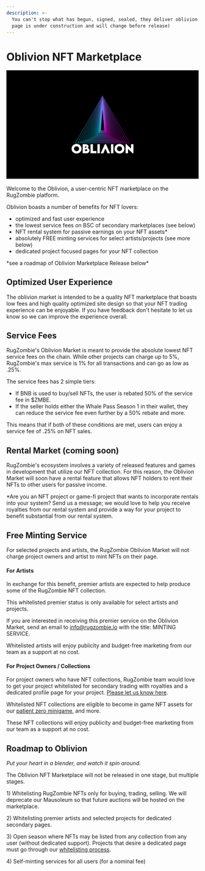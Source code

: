 ```yaml
---
description: >-
  You can't stop what has begun, signed, sealed, they deliver oblivion (this
  page is under construction and will change before release)
---
```


# Oblivion NFT Marketplace

![](<../../../.gitbook/assets/Oblivion 2.1.jpg>)

Welcome to the Oblivion, a user-centric NFT marketplace on the RugZombie platform.&#x20;

Oblivion boasts a number of benefits for NFT lovers:

* optimized and fast user experience
* &#x20;the lowest service fees on BSC of secondary marketplaces (see below)
* NFT rental system for passive earnings on your NFT assets\*
* absolutely FREE minting services for select artists/projects (see more below)&#x20;
* dedicated project focused pages for your NFT collection

\*see a roadmap of Oblivion Marketplace Release below\*

## Optimized User Experience

The oblivion market is intended to be a quality NFT marketplace that boasts low fees and high quality optimized site design so that your NFT trading experience can be enjoyable. If you have feedback don't hesitate to let us know so we can improve the experience overall.&#x20;

## Service Fees

RugZombie's Oblivion Market is meant to provide the absolute lowest NFT service fees on the chain. While other projects can charge up to 5%, RugZombie's max service is 1% for all transactions and can go as low as .25%.

The service fees has 2 simple tiers:&#x20;

* If BNB is used to buy/sell NFTs, the user is rebated 50% of the service fee in $ZMBE.&#x20;
* If the seller holds either the Whale Pass Season 1 in their wallet, they can reduce the service fee even further by a 50% rebate and more.

This means that if both of these conditions are met, users can enjoy a service fee of .25% on NFT sales.&#x20;



## Rental Market (coming soon)



RugZombie's ecosystem involves a variety of released features and games in development that utilize our NFT collection. For this reason, the Oblivion Market will soon have a rental feature that allows NFT holders to rent their NFTs to other users for passive income.&#x20;

\*Are you an NFT project or game-fi project that wants to incorporate rentals into your system? Send us a message; we would love to help you receive royalties from our rental system and provide a way for your project to benefit substantial from our rental system.&#x20;



## Free Minting Service

For selected projects and artists, the RugZombie Oblivion Market will not charge project owners and artist to mint NFTs on their page.&#x20;

#### For Artists

In exchange for this benefit, premier artists are expected to help produce some of the RugZombie NFT collection.&#x20;

This whitelisted premier status is only available for select artists and projects.&#x20;

If you are interested in receiving this premier service on the Oblivion Market, send an email to info@rugzombie.io with the title: MINTING SERVICE.

Whitelisted artists will enjoy publicity and budget-free marketing from our team as a support at no cost.&#x20;

#### For Project Owners / Collections

For project owners who have NFT collections, RugZombie team would love to get your project whitelisted for secondary trading with royalties and a dedicated profile page for your project. [Please let us know here](https://docs.google.com/forms/u/4/d/e/1FAIpQLSdkKJRBugKWdVOryendbJVfLoNX7VB8UKNjH0g6xavDafUKRA/viewform?usp=send\_form).

Whitelisted NFT collections are eligible to become in game NFT assets for our [patient zero minigame](../dead-games-studio/patient-o-zero.md), and more.

These NFT collections will enjoy publicity and budget-free marketing  from our team as a support at no cost.&#x20;

## Roadmap to Oblivion

_Put your heart in a blender, and watch it spin around._



The Oblivion NFT Marketplace will not be released in one stage, but multiple stages.&#x20;

1\) Whitelisting RugZombie NFTs only for buying, trading, selling. We will deprecate our Mausoleum so that future auctions will be hosted on the marketplace.&#x20;

2\) Whitelisting premier artists and selected projects for dedicated secondary pages.&#x20;

3\) Open season where NFTs may be listed from any collection from any user (without dedicated support). Projects that desire a dedicated page must go through our [whitelisting process](whitelisting-process.md).

4\) Self-minting services for all users (for a nominal fee)

